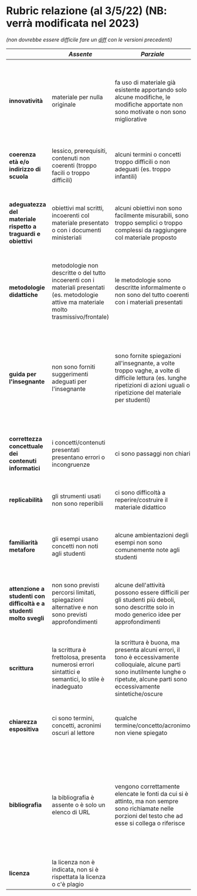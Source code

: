 # Rubric relazione (al 3/5/22) (NB: verrà modificata nel 2023)

_(non dovrebbe essere difficile fare un [diff](https://github.com/CSEd-unibo/CSEd-unibo.github.io/commits/master/pages/rubric_relazione.md) con le versioni precedenti)_

|  | **_Assente_** | **_Parziale_** | **_Adeguato_** | **_Adeguato++_** |
|---|---|---|---|---|
| **innovatività** | materiale per nulla originale | fa uso di materiale già esistente apportando solo alcune modifiche, le modifiche apportate non sono motivate o non sono migliorative | materiale completamente originale o fortemente riadattato (sulla base di scelte motivate), il materiale già esistente è correttamente citato | materiale originale creato/adattato sulla base di pregi e difetti individuati a seguito di una estesa ricerca e rassegna del materiale già esistente |
| **coerenza età e/o indirizzo di scuola** | lessico, prerequisiti, contenuti non coerenti (troppo facili o troppo difficili) | alcuni termini o concetti troppo difficili o non adeguati (es. troppo infantili) | termini e concetti adeguati all'età e al tipo di scuola/indirizzo | termini/concetti propri e attenzione alla diversità culturale e di genere |
| **adeguatezza del materiale rispetto a traguardi e obiettivi** | obiettivi mal scritti, incoerenti col materiale presentato o con i documenti ministeriali | alcuni obiettivi non sono facilmente misurabili, sono troppo semplici o troppo complessi da raggiungere col materiale proposto | obiettivi ben scritti secondo una precisa tassonomia (citata), il materiale presentato è adeguato a raggiungerli |  |
| **metodologie didattiche** | metodologie non descritte o del tutto incoerenti con i materiali presentati (es. metodologie attive ma materiale molto trasmissivo/frontale) | le metodologie sono descritte informalmente o non sono del tutto coerenti con i materiali presentati | le metodologie didattiche sono chiaramente indicate e coerenti con il materiale presentato | si applicano moderne metodologie sulla base dei risultati della ricerca scientifica in didattica dell'Informatica |
| **guida per l'insegnante** | non sono forniti suggerimenti adeguati per l'insegnante | sono fornite spiegazioni all'insegnante, a volte troppo vaghe, a volte di difficile lettura (es. lunghe ripetizioni di azioni uguali o ripetizione del materiale per studenti) | è espresso in modo chiaro, sintetico ma efficace quello che l'insegnante deve fare nelle varie fasi dell'attività, i consigli su come condurre l'attività, gli aspetti a cui prestare maggiore attenzione |  |
| **correttezza concettuale dei contenuti informatici** | i concetti/contenuti presentati presentano errori o incongruenze | ci sono passaggi non chiari | i concetti/contenuti informatici presentati sono corretti  | la lettura genera curiosità di approfondire concetti correlati |
| **replicabilità** | gli strumenti usati non sono reperibili | ci sono difficoltà a reperire/costruire il materiale didattico | il materiale è di facile reperibilità o costruzione | il materiale è divertente da costruire, le descrizioni sono complete e commentate |
| **familiarità metafore** | gli esempi usano concetti non noti agli studenti | alcune ambientazioni degli esempi non sono comunemente note agli studenti | la narrazione si avvale di metafore note agli studenti | le metafore usate sono note e rendono interessante e non forzato il paragone |
| **attenzione a studenti con difficoltà e a studenti molto svegli** | non sono previsti percorsi limitati, spiegazioni alternative e non sono previsti approfondimenti | alcune dell'attività possono essere difficili per gli studenti più deboli, sono descritte solo in modo generico idee per approfondimenti | in tutto il documento si nota attenzione agli studenti che fanno più fatica (es. spiegazioni alternative) e sono previsti approfondimenti |  |
| **scrittura** | la scrittura è frettolosa, presenta numerosi errori sintattici e semantici, lo stile è inadeguato | la scrittura è buona, ma presenta alcuni errori, il tono è eccessivamente colloquiale, alcune parti sono inutilmente lunghe o ripetute, alcune parti sono eccessivamente sintetiche/oscure | la scrittura è corretta, non presenta sostanzialmente errori, ha uno stile scorrevole | la scrittura è brillante e coinvolgente |
| **chiarezza espositiva** | ci sono termini, concetti, acronimi oscuri al lettore | qualche termine/concetto/acronimo non viene spiegato | c'è attenzione a che tutti i concetti, termini, acronimi vengano spiegati appena compaiono nel documento | il documento presenta strumenti per aiutare la lettura (rimandi, glossari, etc) |
| **bibliografia** | la bibliografia è assente o è solo un elenco di URL | vengono correttamente elencate le fonti da cui si è attinto, ma non sempre sono richiamate nelle porzioni del testo che ad esse si collega o riferisce | il testo presenta rimandi alla bibliografie nelle parti del testo relative, le citazioni letterali sono correttamente indicate (es. tra virgolette), è chiaramente spiegato che cosa si è attinto dalle diverse fonti |  |
| **licenza** | la licenza non è indicata, non si è rispettata la licenza o c'è plagio |  | la licenza è correttamente indicata e rispettata |  |
